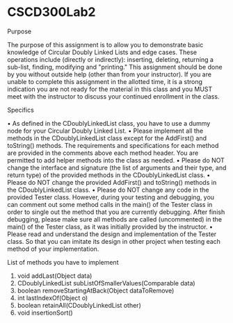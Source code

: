 # CSCD300Lab2

Purpose

The purpose of this assignment is to allow you to demonstrate basic knowledge of Circular Doubly Linked Lists and edge cases.  These operations include (directly or indirectly): inserting, deleting, returning a sub-list, finding, modifying and "printing."  This assignment should be done by you without outside help (other than from your instructor). If you are unable to complete this assignment in the allotted time, it is a strong indication you are not ready for the material in this class and you MUST meet with the instructor to discuss your continued enrollment in the class.

Specifics

•	As defined in the CDoublyLinkedList class, you have to use a dummy node for your Circular Doubly Linked List.
•	Please implement all the methods in the CDoublyLinkedList class except for the AddFirst()  and toString() methods. The requirements and specifications for each method are provided in the comments above each method header. You are permitted to add helper methods into the class as needed.
•	Please do NOT change the interface and signature (the list of arguments and their type, and return type) of the provided methods in the CDoublyLinkedList class.
•	Please do NOT change the provided AddFirst() and toString() methods in the CDoublyLinkedList class.
•	Please do NOT change any code in the provided Tester class. However, during your testing and debugging, you can comment out some method calls in the main() of the Tester class in order to single out the method that you are currently debugging. After finish debugging, please make sure all methods are called (uncommented) in the main() of the Tester class, as it was initially provided by the instructor. 
•	Please read and understand the design and implementation of the Tester class. So that you can imitate its design in other project when testing each method of your implementation. 

List of methods you have to implement
1.	void addLast(Object data)
2.	CDoublyLinkedList subListOfSmallerValues(Comparable data)
3.	boolean removeStartingAtBack(Object dataToRemove)
4.	int lastIndexOf(Object o)
5.	boolean retainAll(CDoublyLinkedList other)
6.	void insertionSort()
